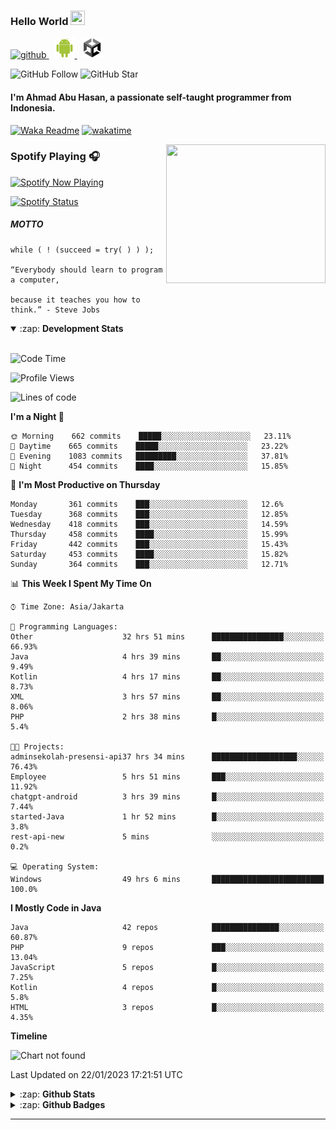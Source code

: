 ### Hello World <img src="https://github.com/eby8zevin/eby8zevin/blob/main/assets/Hi.gif"  width="23" height="23">

<p align="left">
  <a href="https://github.com/eby8zevin" target="_blank">
    <img src="https://github.com/eby8zevin/eby8zevin/blob/main/assets/GitHub.png" alt="github" width="33" height="33"/>
  </a>
  &nbsp;
  <a href="https://github.com/eby8zevin/QRBarcode" target="_blank">
    <img src="https://raw.githubusercontent.com/devicons/devicon/master/icons/android/android-plain.svg" alt="android" width="33" height="33"/>
  </a>
  &nbsp;
  <a href="https://github.com/eby8zevin/unity-ARMarker" target="_blank">
    <img src="https://raw.githubusercontent.com/devicons/devicon/master/icons/unity/unity-original.svg" alt="unity" width="33" height="33"/>
  </a>
</p>

![GitHub Follow](https://img.shields.io/github/followers/eby8zevin.svg?style=social&label=Follow)
![GitHub Star](https://img.shields.io/github/stars/eby8zevin?affiliations=OWNER%2CCOLLABORATOR&style=social&label=Star)

#### I'm Ahmad Abu Hasan, a passionate self-taught programmer from Indonesia.

[![Waka Readme](https://github.com/eby8zevin/eby8zevin/actions/workflows/anmol098.yml/badge.svg)](https://github.com/eby8zevin/eby8zevin/actions/workflows/anmol098.yml)
[![wakatime](https://wakatime.com/badge/user/bbcd646f-1daf-4865-a20e-46d4c803e6f8.svg)](https://wakatime.com/@bbcd646f-1daf-4865-a20e-46d4c803e6f8)

<img src="https://github.com/eby8zevin/eby8zevin/blob/main/assets/Octocat.png" width="255" height="222" align='right'>

### Spotify Playing 🎧

[<img src="https://spotify-now-playing-ahmadabuhasan.vercel.app/api/spotify-playing" alt="Spotify Now Playing" width="350" />](https://open.spotify.com/user/gr3y7pr12w9ol2dy2ccdb10e7)

[<img src="https://readme-spotify-status-ahmadabuhasan.vercel.app/api/run-spotify-status" alt="Spotify Status" width="350" />](https://open.spotify.com/user/gr3y7pr12w9ol2dy2ccdb10e7)

##### MOTTO

```
while ( ! (succeed = try( ) ) );

“Everybody should learn to program a computer,

because it teaches you how to think.” - Steve Jobs
```

<details open>
  <summary> :zap: <b>Development Stats</b> </summary>
<br/>

<!--START_SECTION:waka-->
![Code Time](http://img.shields.io/badge/Code%20Time-2%2C533%20hrs%203%20mins-blue)

![Profile Views](http://img.shields.io/badge/Profile%20Views-6-blue)

![Lines of code](https://img.shields.io/badge/From%20Hello%20World%20I%27ve%20Written-251%20Thousand%20lines%20of%20code-blue)

**I'm a Night 🦉** 

```text
🌞 Morning    662 commits    █████░░░░░░░░░░░░░░░░░░░░   23.11% 
🌆 Daytime    665 commits    █████░░░░░░░░░░░░░░░░░░░░   23.22% 
🌃 Evening    1083 commits   █████████░░░░░░░░░░░░░░░░   37.81% 
🌙 Night      454 commits    ████░░░░░░░░░░░░░░░░░░░░░   15.85%

```
📅 **I'm Most Productive on Thursday** 

```text
Monday       361 commits    ███░░░░░░░░░░░░░░░░░░░░░░   12.6% 
Tuesday      368 commits    ███░░░░░░░░░░░░░░░░░░░░░░   12.85% 
Wednesday    418 commits    ███░░░░░░░░░░░░░░░░░░░░░░   14.59% 
Thursday     458 commits    ████░░░░░░░░░░░░░░░░░░░░░   15.99% 
Friday       442 commits    ███░░░░░░░░░░░░░░░░░░░░░░   15.43% 
Saturday     453 commits    ████░░░░░░░░░░░░░░░░░░░░░   15.82% 
Sunday       364 commits    ███░░░░░░░░░░░░░░░░░░░░░░   12.71%

```


📊 **This Week I Spent My Time On** 

```text
⌚︎ Time Zone: Asia/Jakarta

💬 Programming Languages: 
Other                    32 hrs 51 mins      ████████████████░░░░░░░░░   66.93% 
Java                     4 hrs 39 mins       ██░░░░░░░░░░░░░░░░░░░░░░░   9.49% 
Kotlin                   4 hrs 17 mins       ██░░░░░░░░░░░░░░░░░░░░░░░   8.73% 
XML                      3 hrs 57 mins       ██░░░░░░░░░░░░░░░░░░░░░░░   8.06% 
PHP                      2 hrs 38 mins       █░░░░░░░░░░░░░░░░░░░░░░░░   5.4%

🐱‍💻 Projects: 
adminsekolah-presensi-api37 hrs 34 mins      ███████████████████░░░░░░   76.43% 
Employee                 5 hrs 51 mins       ███░░░░░░░░░░░░░░░░░░░░░░   11.92% 
chatgpt-android          3 hrs 39 mins       █░░░░░░░░░░░░░░░░░░░░░░░░   7.44% 
started-Java             1 hr 52 mins        █░░░░░░░░░░░░░░░░░░░░░░░░   3.8% 
rest-api-new             5 mins              ░░░░░░░░░░░░░░░░░░░░░░░░░   0.2%

💻 Operating System: 
Windows                  49 hrs 6 mins       █████████████████████████   100.0%

```

**I Mostly Code in Java** 

```text
Java                     42 repos            ███████████████░░░░░░░░░░   60.87% 
PHP                      9 repos             ███░░░░░░░░░░░░░░░░░░░░░░   13.04% 
JavaScript               5 repos             █░░░░░░░░░░░░░░░░░░░░░░░░   7.25% 
Kotlin                   4 repos             █░░░░░░░░░░░░░░░░░░░░░░░░   5.8% 
HTML                     3 repos             █░░░░░░░░░░░░░░░░░░░░░░░░   4.35%

```


**Timeline**

![Chart not found](https://raw.githubusercontent.com/eby8zevin/eby8zevin/main/charts/bar_graph.png) 


 Last Updated on 22/01/2023 17:21:51 UTC
<!--END_SECTION:waka-->

</details>

<details>
  <summary> :zap: <b>Github Stats</b> </summary>
<p align="center">:heart:</p>
<p align="center"><a href="https://github.com/eby8zevin">
  <img src="https://github-readme-stats.vercel.app/api?username=eby8zevin&show_icons=true&theme=dark&line_height=20">
  <img src="https://github-readme-stats.vercel.app/api/top-langs/?username=eby8zevin&layout=compact&theme=dark">
</a></p>
<p align="center">
  <a href="https://github.com/eby8zevin">
    <img src="https://github-readme-streak-stats.herokuapp.com/?user=eby8zevin&theme=dark"/>
  </a>
</p>
</details>

<details>
  <summary> :zap: <b>Github Badges</b> </summary>
  <br>
  <a href='https://archiveprogram.github.com/'><img src='https://raw.githubusercontent.com/acervenky/animated-github-badges/master/assets/acbadge.gif' width='40' height='40'></a> 
  <a href='https://docs.github.com/en/developers'><img src='https://raw.githubusercontent.com/acervenky/animated-github-badges/master/assets/devbadge.gif' width='40' height='40'></a> 
  <a href='https://github.com/pricing'><img src='https://raw.githubusercontent.com/acervenky/animated-github-badges/master/assets/pro.gif' width='40' height='40'></a> 
  <a href='https://stars.github.com/'><img src='https://raw.githubusercontent.com/acervenky/animated-github-badges/master/assets/starbadge.gif' width='35' height='35'></a> 
  <a href='https://docs.github.com/en/github/supporting-the-open-source-community-with-github-sponsors'><img src='https://raw.githubusercontent.com/acervenky/animated-github-badges/master/assets/sponsorbadge.gif' width='35' height='35'></a>
</details>

---
